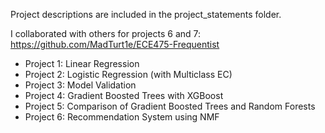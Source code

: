 Project descriptions are included in the project_statements folder.

I collaborated with others for projects 6 and 7: https://github.com/MadTurt1e/ECE475-Frequentist

- Project 1: Linear Regression
- Project 2: Logistic Regression (with Multiclass EC)
- Project 3: Model Validation
- Project 4: Gradient Boosted Trees with XGBoost
- Project 5: Comparison of Gradient Boosted Trees and Random Forests
- Project 6: Recommendation System using NMF
